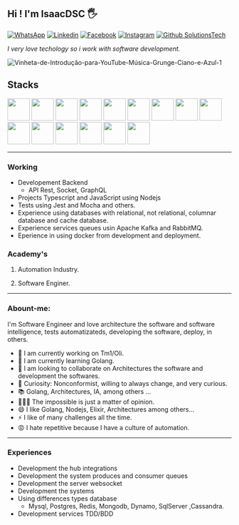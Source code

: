## Hi ! I'm IsaacDSC 🖐️

 [![WhatsApp](https://img.shields.io/badge/WhatsApp-25D366?style=for-the-badge&logo=whatsapp&logoColor=white)](https://api.whatsapp.com/send?phone=5524988180688) [![Linkedin](https://img.shields.io/badge/LinkedIn-0077B5?style=for-the-badge&logo=linkedin&logoColor=white)](https://www.linkedin.com/in/isaac-dsc-b28600175/) [![Facebook](https://img.shields.io/badge/Facebook-1877F2?style=for-the-badge&logo=facebook&logoColor=white)](https://www.facebook.com/isaacdsc/) [![Instagram](https://img.shields.io/badge/Instagram-E4405F?style=for-the-badge&logo=instagram&logoColor=white)](https://www.instagram.com/isaacdsc/) [![Github SolutionsTech](https://img.shields.io/badge/GitHub-100000?style=for-the-badge&logo=github&logoColor=white)](https://github.com/solutionsTech10/)

*I very love techology so i work with software development.*

![Vinheta-de-Introdução-para-YouTube-Música-Grunge-Ciano-e-Azul-_1_](https://user-images.githubusercontent.com/56350331/175792459-b4be6820-02e7-441d-b847-b509187e4900.gif)

## Stacks  

<div style="display: inline_block">
  <img src="https://cdn.jsdelivr.net/gh/devicons/devicon/icons/bash/bash-original.svg" width="50" />
<img src="https://cdn.jsdelivr.net/gh/devicons/devicon/icons/typescript/typescript-original.svg" width="50" />
<img src="https://cdn.jsdelivr.net/gh/devicons/devicon/icons/go/go-original.svg" width="50"/> <img src="https://cdn.jsdelivr.net/gh/devicons/devicon/icons/nodejs/nodejs-original.svg" width="50" />
<img src="https://cdn.jsdelivr.net/gh/devicons/devicon/icons/python/python-original.svg" width="50" />
<img src="https://cdn.jsdelivr.net/gh/devicons/devicon/icons/docker/docker-original.svg" width="50" />
<img src="https://cdn.jsdelivr.net/gh/devicons/devicon/icons/git/git-original.svg" width="50" />
<img src="https://cdn.jsdelivr.net/gh/devicons/devicon/icons/jest/jest-plain.svg" width="50" />
<img src="https://cdn.jsdelivr.net/gh/devicons/devicon/icons/mysql/mysql-original.svg" width="50" />
<img src="https://cdn.jsdelivr.net/gh/devicons/devicon/icons/postgresql/postgresql-original.svg"  width="50"/>
<img src="https://cdn.jsdelivr.net/gh/devicons/devicon/icons/mongodb/mongodb-original.svg" width="50"/>
<img src="https://cdn.jsdelivr.net/gh/devicons/devicon/icons/microsoftsqlserver/microsoftsqlserver-plain.svg" width="50"/>
<img src="https://cdn.jsdelivr.net/gh/devicons/devicon/icons/redis/redis-original.svg" width="50"/>         
<img src="https://cdn.jsdelivr.net/gh/devicons/devicon/icons/socketio/socketio-original.svg" width="50"/>
<img src="https://cdn.jsdelivr.net/gh/devicons/devicon/icons/apachekafka/apachekafka-original.svg" width="50"/>
<br>


----

### Working

- Developement Backend 
  - API Rest, Socket, GraphQL
- Projects Typescript and JavaScript using Nodejs
- Tests using Jest and Mocha and others.
- Experience using databases with relational, not relational, columnar database and cache database.
- Experience services queues usin Apache Kafka and RabbitMQ.
- Eperience in using docker from development and deployment.

###  Academy's

  1. Automation Industry.

  2. Software Enginer.

<hr>


### Abount-me:

I'm Software Engineer and love architecture the software and software intelligence, tests automatizateds, developing the software, deploy, in others.

- 🔭 I am currently working on Tm1/Oli.
- 🌱 I am currently learning Golang.
- 👯 I am looking to collaborate on Architectures the software and development the softwares.
- 🤔  Curiosity: Nonconformist, willing to always change, and very curious.
- 📚 Golang, Architectures, IA, among others ...
- 🧑🏻‍🚀 The impossible is just a matter of opinion.
- 😄 I like Golang, Nodejs, Elixir, Architectures among others...
- ⚡ I like of many challenges all the time. 
- 😡 I hate repetitive because I have a culture of automation.

<hr>

### Experiences 

- Development the hub integrations
- Development the system produces and consumer queues
- Development the server websocket
- Development the systems
- Using differences types database 
  - Mysql, Postgres, Redis, Mongodb, Dynamo, SqlServer ,Cassandra.
- Development services TDD/BDD
